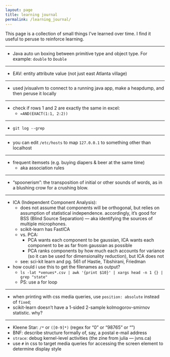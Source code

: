 ```yaml
---
layout: page
title: learning journal
permalink: /learning_journal/
---
```


This page is a collection of small things I've learned over time. I find it useful to peruse to reinforce learning.



[/]: # (2016 Nov 8)

---

- Java auto un boxing between primitive type and object type. For example: `double` to `Double`


[/]: # (2016 Nov 2)

---

- EAV: entity attribute value (not just east Atlanta village)


[/]: # (2016 Oct 10)

---

- used jvisualvm to connect to a running java app, make a heapdump, and then peruse it locally


[/]: # (2016 Oct 7)

---

- check if rows 1 and 2 are exactly the same in excel:
    - `=AND(EXACT(1:1, 2:2))`


[/]: # (2016 Sept 27)

---

- `git log --grep`


[/]: # (2016 Sept 26)

---

- you can edit `/etc/hosts` to map `127.0.0.1` to something other than localhost


[/]: # (2016 Sept 22)

---

- frequent itemsets (e.g. buying diapers & beer at the same time)
    - aka association rules


[/]: # (2016 Sept 18)

---

- “spoonerism”: the transposition of initial or other sounds of words, as in a blushing crow for a crushing blow.


[/]: # (2016 Sept 8)

---

- ICA (Independent Component Analysis):
    - does not assume that components will be orthogonal, but relies on assumption of statistical independence. accordingly, it’s good for BSS (Blind Source Separation) — aka identifying the sources of multiple microphones.
    - scikit-learn has FastICA
    - vs. PCA:
        - PCA wants each component to be gaussian, ICA wants each component to be as far from gaussian as possible
        - PCA ranks components by how much each accounts for variance (so it can be used for dimensionality reduction), but ICA does not
    - see: sci-kit learn and pg. 561 of Hastie, Tibshirani, Friedman
- how could i use this to get the filenames as output?
    - ```ls -lat *venues*.csv | awk '{print $10}' | xargs head -n 1 {} | grep "state"```
    - PS: use a for loop


[/]: # (2016 Sept 7)

---

- when printing with css media queries, use `position: absolute` instead of `fixed`;
- scikit-learn doesn’t have a 1-sided 2-sample kolmogorov-smirnov statistic. why?


[/]: # (2016 Sept 6)

---

- Kleene Star: `/*` or `([0-9]*)` (regex for “0” or “98765” or “”)
- BNF: describe structure formally of, say, a postal e-mail address
- `strace`: debug kernel-level activities (the zine from julia — jvns.ca)
- use `#` in css to target media queries for accessing the screen element to determine display style
